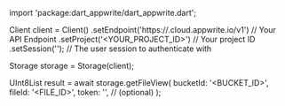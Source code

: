 import 'package:dart_appwrite/dart_appwrite.dart';

Client client = Client()
    .setEndpoint('https://<REGION>.cloud.appwrite.io/v1') // Your API Endpoint
    .setProject('<YOUR_PROJECT_ID>') // Your project ID
    .setSession(''); // The user session to authenticate with

Storage storage = Storage(client);

UInt8List result = await storage.getFileView(
    bucketId: '<BUCKET_ID>',
    fileId: '<FILE_ID>',
    token: '<TOKEN>', // (optional)
);

